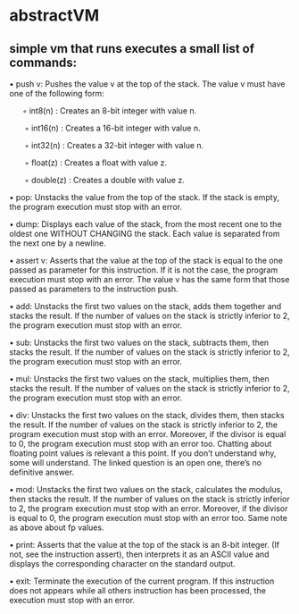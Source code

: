 # abstractVM
## simple vm that runs executes a small list of commands:


• push v: Pushes the value v at the top of the stack. The value v must have one of
  the following form:
  
  &nbsp;&nbsp;&nbsp;&nbsp;&nbsp;&nbsp;◦ int8(n) : Creates an 8-bit integer with value n.
  
&nbsp;&nbsp;&nbsp;&nbsp;&nbsp;&nbsp;  ◦ int16(n) : Creates a 16-bit integer with value n.

 &nbsp;&nbsp;&nbsp;&nbsp;&nbsp;&nbsp; ◦ int32(n) : Creates a 32-bit integer with value n.
 
&nbsp;&nbsp;&nbsp;&nbsp;&nbsp;&nbsp;  ◦ float(z) : Creates a float with value z.

 &nbsp;&nbsp;&nbsp;&nbsp;&nbsp;&nbsp; ◦ double(z) : Creates a double with value z.
  
• pop: Unstacks the value from the top of the stack. If the stack is empty, the
  program execution must stop with an error.

• dump: Displays each value of the stack, from the most recent one to the oldest
  one WITHOUT CHANGING the stack. Each value is separated from the next one
  by a newline.
  
• assert v: Asserts that the value at the top of the stack is equal to the one passed
  as parameter for this instruction. If it is not the case, the program execution must
  stop with an error. The value v has the same form that those passed as parameters
  to the instruction push.
  
• add: Unstacks the first two values on the stack, adds them together and stacks the
  result. If the number of values on the stack is strictly inferior to 2, the program
  execution must stop with an error.
  
• sub: Unstacks the first two values on the stack, subtracts them, then stacks the
  result. If the number of values on the stack is strictly inferior to 2, the program
  execution must stop with an error.
  
• mul: Unstacks the first two values on the stack, multiplies them, then stacks the
  result. If the number of values on the stack is strictly inferior to 2, the program
  execution must stop with an error.
  
• div: Unstacks the first two values on the stack, divides them, then stacks the result.
  If the number of values on the stack is strictly inferior to 2, the program execution
  must stop with an error. Moreover, if the divisor is equal to 0, the program execution
  must stop with an error too. Chatting about floating point values is relevant a this
  point. If you don’t understand why, some will understand. The linked question is
  an open one, there’s no definitive answer.
  
• mod: Unstacks the first two values on the stack, calculates the modulus, then
  stacks the result. If the number of values on the stack is strictly inferior to 2, the
  program execution must stop with an error. Moreover, if the divisor is equal to 0,
  the program execution must stop with an error too. Same note as above about fp
  values.
  
• print: Asserts that the value at the top of the stack is an 8-bit integer. (If not,
  see the instruction assert), then interprets it as an ASCII value and displays the
  corresponding character on the standard output.
  
• exit: Terminate the execution of the current program. If this instruction does not
  appears while all others instruction has been processed, the execution must stop
  with an error.
  
